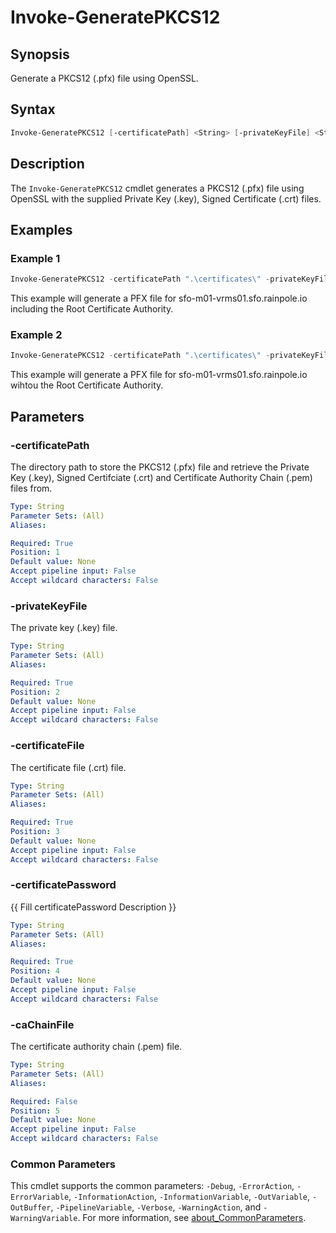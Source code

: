 # Invoke-GeneratePKCS12

## Synopsis

Generate a PKCS12 (.pfx) file using OpenSSL.

## Syntax

```powershell
Invoke-GeneratePKCS12 [-certificatePath] <String> [-privateKeyFile] <String> [-certificateFile] <String> [-certificatePassword] <String> [[-caChainFile] <String>] [<CommonParameters>]
```

## Description

The `Invoke-GeneratePKCS12` cmdlet generates a PKCS12 (.pfx) file using OpenSSL with the supplied Private Key (.key), Signed Certificate (.crt) files.

## Examples

### Example 1

```powershell
Invoke-GeneratePKCS12 -certificatePath ".\certificates\" -privateKeyFile "sfo-m01-vrms01.sfo.rainpole.io.key" -certificateFile "sfo-m01-vrms01.sfo.rainpole.io.crt" -certificatePassword VMw@re1! -caChainFile "rpl-ad01.rainpole.io-rootCA.pem"
```

This example will generate a PFX file for sfo-m01-vrms01.sfo.rainpole.io including the Root Certificate Authority.

### Example 2

```powershell
Invoke-GeneratePKCS12 -certificatePath ".\certificates\" -privateKeyFile "sfo-m01-vrms01.sfo.rainpole.io.key" -certificateFile "sfo-m01-vrms01.sfo.rainpole.io.crt" -certificatePassword VMw@re1!
```

This example will generate a PFX file for sfo-m01-vrms01.sfo.rainpole.io wihtou the Root Certificate Authority.

## Parameters

### -certificatePath

The directory path to store the PKCS12 (.pfx) file and retrieve the Private Key (.key), Signed Certifciate (.crt) and Certificate Authority Chain (.pem) files from.

```yaml
Type: String
Parameter Sets: (All)
Aliases:

Required: True
Position: 1
Default value: None
Accept pipeline input: False
Accept wildcard characters: False
```

### -privateKeyFile

The private key (.key) file.

```yaml
Type: String
Parameter Sets: (All)
Aliases:

Required: True
Position: 2
Default value: None
Accept pipeline input: False
Accept wildcard characters: False
```

### -certificateFile

The certificate file (.crt) file.

```yaml
Type: String
Parameter Sets: (All)
Aliases:

Required: True
Position: 3
Default value: None
Accept pipeline input: False
Accept wildcard characters: False
```

### -certificatePassword

{{ Fill certificatePassword Description }}

```yaml
Type: String
Parameter Sets: (All)
Aliases:

Required: True
Position: 4
Default value: None
Accept pipeline input: False
Accept wildcard characters: False
```

### -caChainFile

The certificate authority chain (.pem) file.

```yaml
Type: String
Parameter Sets: (All)
Aliases:

Required: False
Position: 5
Default value: None
Accept pipeline input: False
Accept wildcard characters: False
```

### Common Parameters

This cmdlet supports the common parameters: `-Debug`, `-ErrorAction`, `-ErrorVariable`, `-InformationAction`, `-InformationVariable`, `-OutVariable`, `-OutBuffer`, `-PipelineVariable`, `-Verbose`, `-WarningAction`, and `-WarningVariable`. For more information, see [about_CommonParameters](http://go.microsoft.com/fwlink/?LinkID=113216).
